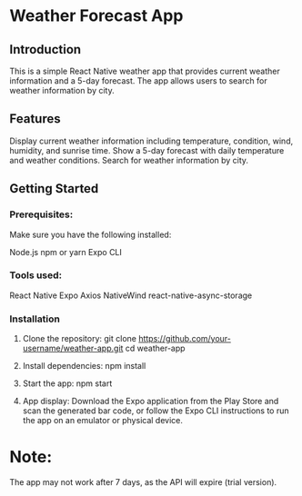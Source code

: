 # Weather Forecast App
## Introduction
This is a simple React Native weather app that provides current weather information and a 5-day forecast. The app allows users to search for weather information by city.

## Features
Display current weather information including temperature, condition, wind, humidity, and sunrise time.
Show a 5-day forecast with daily temperature and weather conditions.
Search for weather information by city.


## Getting Started

### Prerequisites:
Make sure you have the following installed:

Node.js
npm or yarn
Expo CLI

### Tools used:
React Native
Expo
Axios
NativeWind
react-native-async-storage

### Installation
1. Clone the repository:
   git clone https://github.com/your-username/weather-app.git
   cd weather-app

2. Install dependencies:
   npm install

3. Start the app:
   npm start

4. App display:
   Download the Expo application from the Play Store and scan the generated bar code, or follow the Expo CLI instructions to run the app on an emulator or physical device.

# Note:
   The app may not work after 7 days, as the API will expire (trial version).
